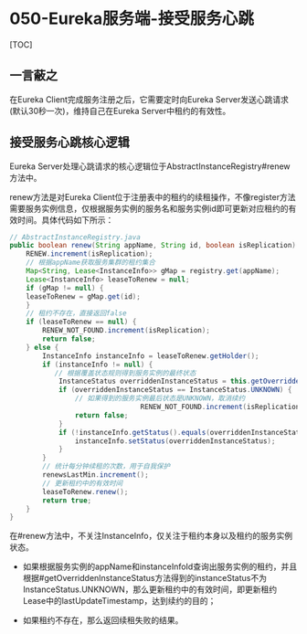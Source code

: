 # 050-Eureka服务端-接受服务心跳

[TOC]

## 一言蔽之

在Eureka Client完成服务注册之后，它需要定时向Eureka Server发送心跳请求(默认30秒一次)，维持自己在Eureka Server中租约的有效性。

## 接受服务心跳核心逻辑

Eureka Server处理心跳请求的核心逻辑位于AbstractInstanceRegistry#renew方法中。

renew方法是对Eureka Client位于注册表中的租约的续租操作，不像register方法需要服务实例信息，仅根据服务实例的服务名和服务实例id即可更新对应租约的有效时间。具体代码如下所示：

```java
// AbstractInstanceRegistry.java
public boolean renew(String appName, String id, boolean isReplication) {
    RENEW.increment(isReplication);
    // 根据appName获取服务集群的租约集合
    Map<String, Lease<InstanceInfo>> gMap = registry.get(appName);
    Lease<InstanceInfo> leaseToRenew = null;
    if (gMap != null) {
    leaseToRenew = gMap.get(id);
    }
    // 租约不存在，直接返回false
    if (leaseToRenew == null) {
        RENEW_NOT_FOUND.increment(isReplication);
        return false;
    } else {
        InstanceInfo instanceInfo = leaseToRenew.getHolder();
        if (instanceInfo != null) {
           // 根据覆盖状态规则得到服务实例的最终状态
            InstanceStatus overriddenInstanceStatus = this.getOverriddenInstanceStatus(instanceInfo, leaseToRenew, isReplication);
            if (overriddenInstanceStatus == InstanceStatus.UNKNOWN) {
                // 如果得到的服务实例最后状态是UNKNOWN，取消续约
								RENEW_NOT_FOUND.increment(isReplication);
                return false;
            }
            if (!instanceInfo.getStatus().equals(overriddenInstanceStatus)) {
                instanceInfo.setStatus(overriddenInstanceStatus);
            }
        }
        // 统计每分钟续租的次数，用于自我保护
        renewsLastMin.increment();
        // 更新租约中的有效时间
        leaseToRenew.renew();
        return true;
    }
}
```

在#renew方法中，不关注InstanceInfo，仅关注于租约本身以及租约的服务实例状态。

- 如果根据服务实例的appName和instanceInfoId查询出服务实例的租约，并且根据#getOverriddenInstanceStatus方法得到的instanceStatus不为InstanceStatus.UNKNOWN，那么更新租约中的有效时间，即更新租约Lease中的lastUpdateTimestamp，达到续约的目的；

- 如果租约不存在，那么返回续租失败的结果。